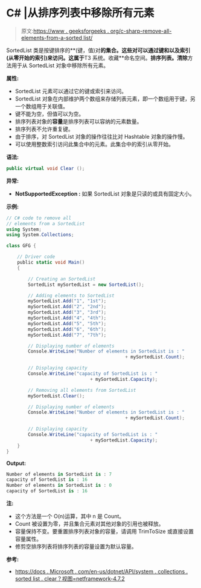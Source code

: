 # C# |从排序列表中移除所有元素

> 原文:[https://www . geeksforgeeks . org/c-sharp-remove-all-elements-from-a-sorted list/](https://www.geeksforgeeks.org/c-sharp-remove-all-elements-from-a-sortedlist/)

SortedList 类是按键排序的**(键，值)对**的集合。这些对可以通过键和以及索引(从零开始的索引)来访问。这属于**T3 系统。收藏**命名空间。**排序列表。清除**方法用于从 SortedList 对象中移除所有元素。

**属性:**

*   SortedList 元素可以通过它的键或索引来访问。
*   SortedList 对象在内部维护两个数组来存储列表元素，即一个数组用于键，另一个数组用于关联值。
*   键不能为空，但值可以为空。
*   排序列表对象的**容量**是排序列表可以容纳的元素数量。
*   排序列表不允许重复键。
*   由于排序，对 SortedList 对象的操作往往比对 Hashtable 对象的操作慢。
*   可以使用整数索引访问此集合中的元素。此集合中的索引从零开始。

**语法:**

```cs
public virtual void Clear ();

```

**异常:**

*   **NotSupportedException :** 如果 SortedList 对象是只读的或具有固定大小。

**示例:**

```cs
// C# code to remove all
// elements from a SortedList
using System;
using System.Collections;

class GFG {

    // Driver code
    public static void Main()
    {

        // Creating an SortedList
        SortedList mySortedList = new SortedList();

        // Adding elements to SortedList
        mySortedList.Add("1", "1st");
        mySortedList.Add("2", "2nd");
        mySortedList.Add("3", "3rd");
        mySortedList.Add("4", "4th");
        mySortedList.Add("5", "5th");
        mySortedList.Add("6", "6th");
        mySortedList.Add("7", "7th");

        // Displaying number of elements
        Console.WriteLine("Number of elements in SortedList is : " 
                                            + mySortedList.Count);

        // Displaying capacity
        Console.WriteLine("capacity of SortedList is : " 
                               + mySortedList.Capacity);

        // Removing all elements from SortedList
        mySortedList.Clear();

        // Displaying number of elements
        Console.WriteLine("Number of elements in SortedList is : "
                                            + mySortedList.Count);

        // Displaying capacity
        Console.WriteLine("capacity of SortedList is : " 
                               + mySortedList.Capacity);
    }
}
```

**Output:**

```cs
Number of elements in SortedList is : 7
capacity of SortedList is : 16
Number of elements in SortedList is : 0
capacity of SortedList is : 16

```

**注:**

*   这个方法是一个 O(n)运算，其中 n 是 Count。
*   Count 被设置为零，并且集合元素对其他对象的引用也被释放。
*   容量保持不变。要重置排序列表对象的容量，请调用 TrimToSize 或直接设置容量属性。
*   修剪空排序列表将排序列表的容量设置为默认容量。

**参考:**

*   [https://docs . Microsoft . com/en-us/dotnet/API/system . collections . sorted list . clear？视图=netframework-4.7.2](https://docs.microsoft.com/en-us/dotnet/api/system.collections.sortedlist.clear?view=netframework-4.7.2)